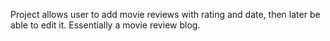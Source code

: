 Project allows user to add movie reviews with rating and date, then later be 
able to edit it. Essentially a movie review blog. 
